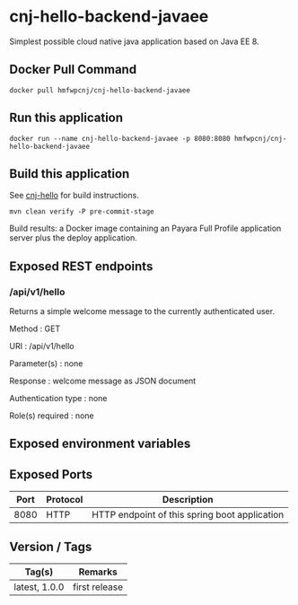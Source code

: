 # cnj-hello-backend-javaee

Simplest possible cloud native java application based on Java EE 8.

## Docker Pull Command
`docker pull hmfwpcnj/cnj-hello-backend-javaee`

## Run this application 

``` 
docker run --name cnj-hello-backend-javaee -p 8080:8080 hmfwpcnj/cnj-hello-backend-javaee
```

## Build this application 

See [cnj-hello](../README.md) for build instructions.

``` 
mvn clean verify -P pre-commit-stage
```

Build results: a Docker image containing an Payara Full Profile application server plus the deploy application.

## Exposed REST endpoints

### /api/v1/hello

Returns a simple welcome message to the currently authenticated user.

Method
: GET

URI
: /api/v1/hello

Parameter(s)
: none

Response
: welcome message as JSON document

Authentication type
: none

Role(s) required
: none


## Exposed environment variables

## Exposed Ports

| Port | Protocol | Description |
| --- | --- | --- |
| 8080 | HTTP | HTTP endpoint of this spring boot application | 
 
## Version / Tags

| Tag(s) | Remarks |
| --- | --- |
| latest, 1.0.0 | first release |
